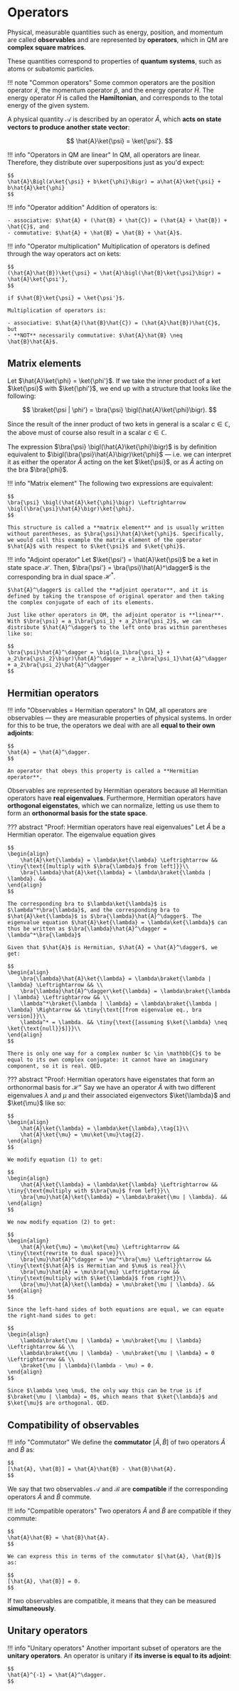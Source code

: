 # Operators
Physical, measurable quantities such as energy, position, and momentum are called **observables** and are represented by **operators**, which in QM are **complex square matrices**.

These quantities correspond to properties of **quantum systems**, such as atoms or subatomic particles.

!!! note "Common operators"
    Some common operators are the position operator $\hat{x}$, the momentum operator $\hat{p}$, and the energy operator $\hat{H}$. The energy operator $\hat{H}$ is called the **Hamiltonian**, and corresponds to the total energy of the given system.

A physical quantity $\mathcal{A}$ is described by an operator $\hat{A}$, which **acts on state vectors to produce another state vector**:

$$
\hat{A}\ket{\psi} = \ket{\psi'}.
$$

!!! info "Operators in QM are linear"
    In QM, all operators are linear. Therefore, they distribute over superpositions just as you'd expect:

    $$
    \hat{A}\Bigl(a\ket{\psi} + b\ket{\phi}\Bigr) = a\hat{A}\ket{\psi} + b\hat{A}\ket{\phi}
    $$

!!! info "Operator addition"
    Addition of operators is:

    - associative: $\hat{A} + (\hat{B} + \hat{C}) = (\hat{A} + \hat{B}) + \hat{C}$, and
    - commutative: $\hat{A} + \hat{B} = \hat{B} + \hat{A}$.

!!! info "Operator multiplication"
    Multiplication of operators is defined through the way operators act on kets:

    $$
    (\hat{A}\hat{B})\ket{\psi} = \hat{A}\bigl(\hat{B}\ket{\psi}\bigr) = \hat{A}\ket{\psi'},
    $$

    if $\hat{B}\ket{\psi} = \ket{\psi'}$.

    Multiplication of operators is:

    - associative: $\hat{A}(\hat{B}\hat{C}) = (\hat{A}\hat{B})\hat{C}$, but
    - **NOT** necessarily commutative: $\hat{A}\hat{B} \neq \hat{B}\hat{A}$.

## Matrix elements
Let $\hat{A}\ket{\phi} = \ket{\phi'}$. If we take the inner product of a ket $\ket{\psi}$ with $\ket{\phi'}$, we end up with a structure that looks like the following:

$$
\braket{\psi | \phi'} = \bra{\psi} \bigl(\hat{A}\ket{\phi}\bigr).
$$

Since the result of the inner product of two kets in general is a scalar $c \in \mathbb{C}$, the above must of course also result in a scalar $c \in \mathbb{C}$.

The expression $\bra{\psi} \bigl(\hat{A}\ket{\phi}\bigr)$ is by definition equivalent to $\bigl(\bra{\psi}\hat{A}\bigr)\ket{\phi}$ &mdash; i.e. we can interpret it as either the operator $\hat{A}$ acting on the ket $\ket{\psi}$, or as $\hat{A}$ acting on the bra $\bra{\phi}$.

!!! info "Matrix element"
    The following two expressions are equivalent:
    
    $$
    \bra{\psi} \bigl(\hat{A}\ket{\phi}\bigr) \Leftrightarrow \bigl(\bra{\psi}\hat{A}\bigr)\ket{\phi}.
    $$

    This structure is called a **matrix element** and is usually written without parentheses, as $\bra{\psi}\hat{A}\ket{\phi}$. Specifically, we would call this example the matrix element of the operator $\hat{A}$ with respect to $\ket{\psi}$ and $\ket{\phi}$.

!!! info "Adjoint operator"
    Let $\ket{\psi'} = \hat{A}\ket{\psi}$ be a ket in state space $\mathcal{H}$. Then, $\bra{\psi'} = \bra{\psi}\hat{A}^\dagger$ is the corresponding bra in dual space $\mathcal{H}^*$.
    
    $\hat{A}^\dagger$ is called the **adjoint operator**, and it is defined by taking the transpose of original operator and then taking the complex conjugate of each of its elements.
    
    Just like other operators in QM, the adjoint operator is **linear**. With $\bra{\psi} = a_1\bra{\psi_1} + a_2\bra{\psi_2}$, we can distribute $\hat{A}^\dagger$ to the left onto bras within parentheses like so:

    $$
    \bra{\psi}\hat{A}^\dagger = \bigl(a_1\bra{\psi_1} + a_2\bra{\psi_2}\bigr)\hat{A}^\dagger = a_1\bra{\psi_1}\hat{A}^\dagger + a_2\bra{\psi_2}\hat{A}^\dagger
    $$

## Hermitian operators

!!! info "Observables = Hermitian operators"
    In QM, all operators are observables &mdash; they are measurable properties of physical systems. In order for this to be true, the operators we deal with are all **equal to their own adjoints**:

    $$
    \hat{A} = \hat{A}^\dagger.
    $$

    An operator that obeys this property is called a **Hermitian operator**.

Observables are represented by Hermitian operators because all Hermitian operators have **real eigenvalues**. Furthermore, Hermitian operators have **orthogonal eigenstates**, which we can normalize, letting us use them to form an **orthonormal basis for the state space**.

??? abstract "Proof: Hermitian operators have real eigenvalues"
    Let $\hat{A}$ be a Hermitian operator. The eigenvalue equation gives

    $$
    \begin{align}
        \hat{A}\ket{\lambda} = \lambda\ket{\lambda} \Leftrightarrow && \tiny{\text{[multiply with $\bra{\lambda}$ from left]}}\\
        \bra{\lambda}\hat{A}\ket{\lambda} = \lambda\braket{\lambda | \lambda}. && 
    \end{align}
    $$

    The corresponding bra to $\lambda\ket{\lambda}$ is $\lambda^*\bra{\lambda}$, and the corresponding bra to $\hat{A}\ket{\lambda}$ is $\bra{\lambda}\hat{A}^\dagger$. The eigenvalue equation $\hat{A}\ket{\lambda} = \lambda\ket{\lambda}$ can thus be written as $\bra{\lambda}\hat{A}^\dagger = \lambda^*\bra{\lambda}$
    
    Given that $\hat{A}$ is Hermitian, $\hat{A} = \hat{A}^\dagger$, we get:

    $$
    \begin{align}
        \bra{\lambda}\hat{A}\ket{\lambda} = \lambda\braket{\lambda | \lambda} \Leftrightarrow && \\
        \bra{\lambda}\hat{A}^\dagger\ket{\lambda} = \lambda\braket{\lambda | \lambda} \Leftrightarrow && \\
        \lambda^*\braket{\lambda | \lambda} = \lambda\braket{\lambda | \lambda} \Rightarrow && \tiny{\text{[from eigenvalue eq., bra version]}}\\
        \lambda^* = \lambda. && \tiny{\text{[assuming $\ket{\lambda} \neq \ket{\text{null}}$]}}\\
    \end{align}
    $$

    There is only one way for a complex number $c \in \mathbb{C}$ to be equal to its own complex conjugate: it cannot have an imaginary component, so it is real. QED.

??? abstract "Proof: Hermitian operators have eigenstates that form an orthonormal basis for $\mathcal{H}$"
    Say we have an operator $\hat{A}$ with two different eigenvalues $\lambda$ and $\mu$ and their associated eigenvectors $\ket{\lambda}$ and $\ket{\mu}$ like so:

    $$
    \begin{align}
        \hat{A}\ket{\lambda} = \lambda\ket{\lambda},\tag{1}\\
        \hat{A}\ket{\mu} = \mu\ket{\mu}\tag{2}.
    \end{align}
    $$

    We modify equation (1) to get:

    $$
    \begin{align}
        \hat{A}\ket{\lambda} = \lambda\ket{\lambda} \Leftrightarrow && \tiny{\text{multiply with $\bra{\mu}$ from left}}\\
        \bra{\mu}\hat{A}\ket{\lambda} = \lambda\braket{\mu | \lambda}. &&
    \end{align}
    $$

    We now modify equation (2) to get:

    $$
    \begin{align}
        \hat{A}\ket{\mu} = \mu\ket{\mu} \Leftrightarrow && \tiny{\text{rewrite to dual space}}\\
        \bra{\mu}\hat{A}^\dagger = \mu^*\bra{\mu} \Leftrightarrow && \tiny{\text{$\hat{A}$ is Hermitian and $\mu$ is real}}\\
        \bra{\mu}\hat{A} = \mu\bra{\mu} \Leftrightarrow && \tiny{\text{multiply with $\ket{\lambda}$ from right}}\\
        \bra{\mu}\hat{A}\ket{\lambda} = \mu\braket{\mu | \lambda}. &&
    \end{align}
    $$

    Since the left-hand sides of both equations are equal, we can equate the right-hand sides to get:

    $$
    \begin{align}
        \lambda\braket{\mu | \lambda} = \mu\braket{\mu | \lambda} \Leftrightarrow && \\
        \lambda\braket{\mu | \lambda} - \mu\braket{\mu | \lambda} = 0 \Leftrightarrow && \\
        \braket{\mu | \lambda}(\lambda - \mu) = 0.
    \end{align}
    $$

    Since $\lambda \neq \mu$, the only way this can be true is if $\braket{\mu | \lambda} = 0$, which means that $\ket{\lambda}$ and $\ket{\mu}$ are orthogonal. QED.

## Compatibility of observables
!!! info "Commutator"
    We define the **commutator** $[\hat{A}, \hat{B}]$ of two operators $\hat{A}$ and $\hat{B}$ as:

    $$
    [\hat{A}, \hat{B}] = \hat{A}\hat{B} - \hat{B}\hat{A}.
    $$

We say that two observables $\mathcal{A}$ and $\mathcal{B}$ are **compatible** if the corresponding operators $\hat{A}$ and $\hat{B}$ commute.

!!! info "Compatible operators"
    Two operators $\hat{A}$ and $\hat{B}$ are compatible if they commute:

    $$
    \hat{A}\hat{B} = \hat{B}\hat{A}.
    $$

    We can express this in terms of the commutator $[\hat{A}, \hat{B}]$ as:

    $$
    [\hat{A}, \hat{B}] = 0.
    $$

If two observables are compatible, it means that they can be measured **simultaneously**.


## Unitary operators

!!! info "Unitary operators"
    Another important subset of operators are the **unitary operators**. An operator is unitary if **its inverse is equal to its adjoint**:

    $$
    \hat{A}^{-1} = \hat{A}^\dagger.
    $$
